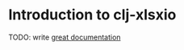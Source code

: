 # Introduction to clj-xlsxio

TODO: write [great documentation](http://jacobian.org/writing/what-to-write/)
